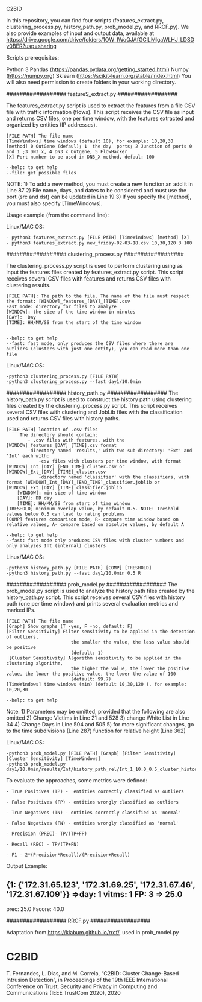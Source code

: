 C2BID

In this repository, you can find four scripts (features_extract.py, clustering_process.py, history_path.py, prob_model.py, and RRCF.py). We also provide examples of input and output data, available at https://drive.google.com/drive/folders/1OW_IWoQJAfGClLMlgaWLHJ_LDSDy0BER?usp=sharing

Scripts prerequisites:

Python 3
Pandas (https://pandas.pydata.org/getting_started.html)
Numpy (https://numpy.org)
Sklearn (https://scikit-learn.org/stable/index.html)
You will also need permission to create folders in your working directory.

################## featureS_extract.py ##################

The features_extract.py script is used to extract the features from a file CSV file with traffic information (flows). This script receives the CSV file as input and returns CSV files, one per time window, with the features extracted and organized by entities (IP addresses).


    [FILE PATH] The file name 
    [TimeWindows] time windows (default 10), for example: 10,20,30
    [method] 0 OutGene (defaul); 1  the day  ports; 2 Junction of ports 0 and 1 ;3 DN3_x, 4 DN3_x_Outgene, 5 FlowHacker
    [X] Port number to be used in DN3_X method, defaul: 100
    
    --help: to get help 
    --file: get possible files 

NOTE: 
	1) To add a new method, you must create a new function an add it in Line 87
	2) File name,  days, and dates to be considered and must use the port (src and dst) can be updated in Line 19
	3) If you specify the [method], you must also specify [TimeWindows].

Usage example (from the command line):

Linux/MAC OS:

	- python3 features_extract.py [FILE PATH] [TimeWindows] [method] [X]
	- python3 features_extract.py new_friday-02-03-18.csv 10,30,120 3 100


################## clustering_process.py ##################

The clustering_process.py script is used to perform clustering using as input the features files created by features_extract.py script. This script receives several CSV files with features and returns CSV files with clustering results.


    [FILE PATH]: The path to the file. The name of the file must respect the format: [WINDOW]_features_[DAY]_[TIME].csv
    Fast mode: directory for files to analyze 
    [WINDOW]: the size of the time window in minutes
    [DAY]:  Day
    [TIME]: HH/MM/SS from the start of the time window
    
   
    --help: to get help 
    --fast: fast mode, only produces the CSV files where there are outliers (clusters with just one entity), you can read more than one file 

Linux/MAC OS:

	-python3 clustering_process.py [FILE PATH] 
	-python3 clustering_process.py --fast day1/10.0min


################## history_path.py ##################
The history_path.py script is used to construct the history path using clustering files created by the clustering_process.py script. This script receives several CSV files with clustering and JobLib files with the classification used  and returns CSV files with history paths.

    [FILE PATH] location of .csv files 
         The directory should contain:
            - .csv files with features, with the [WINDOW]_features_[DAY]_[TIME].csv format
            -directory named 'results,' with two sub-directory: 'Ext' and 'Int' each with:
                -csv files with clusters per time window, with format [WINDOW]_Int_[DAY]_[END_TIME]_cluster.csv or [WINDOW]_Ext_[DAY]_[TIME]_cluster.csv
                -directory named 'classifier' with the classifiers, with format [WINDOW]_Int_[DAY]_[END_TIME]_classifier.joblib or [WINDOW]_Ext_[DAY]_[TIME]_classifier.joblib    
        [WINDOW]: min size of time window 
        [DAY]: DD day
        [TIME]: HH/MM/SS from start of time window
    [TRESHOLD] minimum overlap value, by default 0.5. NOTE: Treshold values below 0.5 can lead to rating problems
    [COMP] features comparison mode, R- compare time window based on relative values, A- compare based on absolute values, by default A 
        
    --help: to get help 
    --fast: fast mode only produces CSV files with cluster numbers and only analyzes Int (internal) clusters

Linux/MAC OS:

	-python3 history_path.py [FILE PATH] [COMP] [TRESHOLD] 
	-python3 history_path.py --fast day1/10.0min 0.5 R



################## prob_model.py ##################
The prob_model.py script is used to analyze the history path files created by the history_path.py script. This script receives several CSV files with history path (one per time window) and prints several evaluation metrics and marked IPs.

    
    [FILE PATH] The file name 
    [Graph] Show graphs (T -yes, F -no, default: F)
    [Filter Sensitivity] Filter sensitivity to be applied in the detection of outliers, 
                            the smaller the value, the less value should be positive
                            (default: 1)
     [Cluster Sensitivity] Algorithm sensitivity to be applied in the clustering algorithm, 
                            the higher the value, the lower the positive value, the lower the positive value, the lower the value of 100
                            (default: 99.7)
    [TimeWindows] time windows (min) (default 10,30,120 ), for example: 10,20,30

    --help: to get help

Note:
	1) Parameters may be omitted, provided that the following are also omitted
	2) Change Victims in Line 21 and 528
	3) change White List in Line 34
	4) Change Days in Line 504 and 505
	5) for more significant changes, go to the time subdivisions (Line 287) function for relative height (Line 362)

Linux/MAC OS:

	-python3 prob_model.py [FILE PATH] [Graph] [Filter Sensitivity] [Cluster Sensitivity] [TimeWindows]   
	-python3 prob_model.py day1/10.0min/results/Int/history_path_rel/Int_1_10.0_0.5_cluster_history_path.csv

To evaluate the approaches, some metrics were defined:

	- True Positives (TP) -  entities correctly classified as outliers

	- False Positives (FP) - entities wrongly classified as outliers

	- True Negatives (TN) - entities correctly classified as 'normal'

	- False Negatives (FN) - entities wrongly classified as 'normal'

	- Precision (PREC)- TP/(TP+FP)

	- Recall (REC) - TP/(TP+FN)

	- F1 - 2*(Precision*Recall)/(Precision+Recall)

Output Example:

{1: {'172.31.65.123', '172.31.69.25', '172.31.67.46', '172.31.67.109'}}
=>day: 1 vitms: 1 FP: 3 => 25.0
-------------------------
prec: 25.0
Fscore: 40.0

################## RRCF.py ##################

Adaptation from https://klabum.github.io/rrcf/, used in prob_model.py



# C2BID
T. Fernandes, L. Dias, and M. Correia, “C2BID: Cluster Change-Based Intrusion Detection”, in Proceedings of the 19th IEEE International Conference on Trust, Security and Privacy in Computing and Communications (IEEE TrustCom 2020), 2020 

